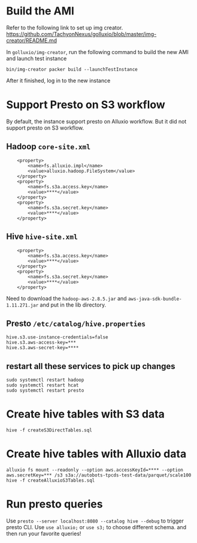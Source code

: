 # Build the AMI
Refer to the following link to set up img creator.
https://github.com/TachyonNexus/golluxio/blob/master/img-creator/README.md

In `golluxio/img-creator`, run the following command to build the new AMI and launch test instance
```
bin/img-creator packer build --launchTestInstance
```

After it finished, log in to the new instance

# Support Presto on S3 workflow
By default, the instance support presto on Alluxio workflow.
But it did not support presto on S3 workflow.

## Hadoop `core-site.xml`
```
    <property>
        <name>fs.alluxio.impl</name>
        <value>alluxio.hadoop.FileSystem</value>
    </property>
    <property>
        <name>fs.s3a.access.key</name>
        <value>****</value>
    </property>
    <property>
        <name>fs.s3a.secret.key</name>
        <value>****</value>
    </property>
```

## Hive `hive-site.xml`
```
    <property>
        <name>fs.s3a.access.key</name>
        <value>****</value>
    </property>
    <property>
        <name>fs.s3a.secret.key</name>
        <value>****</value>
    </property>
```

Need to download the `hadoop-aws-2.8.5.jar` and `aws-java-sdk-bundle-1.11.271.jar` and put in the lib directory.

## Presto `/etc/catalog/hive.properties`
```
hive.s3.use-instance-credentials=false
hive.s3.aws-access-key=***
hive.s3.aws-secret-key=****
```

## restart all these services to pick up changes
```
sudo systemctl restart hadoop
sudo systemctl restart hcat
sudo systemctl restart presto
```

# Create hive tables with S3 data
```
hive -f createS3DirectTables.sql
```

# Create hive tables with Alluxio data
```
alluxio fs mount --readonly --option aws.accessKeyId=**** --option aws.secretKey=*** /s3 s3a://autobots-tpcds-test-data/parquet/scale100
hive -f createAlluxioS3Tables.sql
```

# Run presto queries
Use `presto --server localhost:8080 --catalog hive --debug` to trigger presto CLI.
Use `use alluxio;` or `use s3;` to choose different schema.
and then run your favorite queries!



